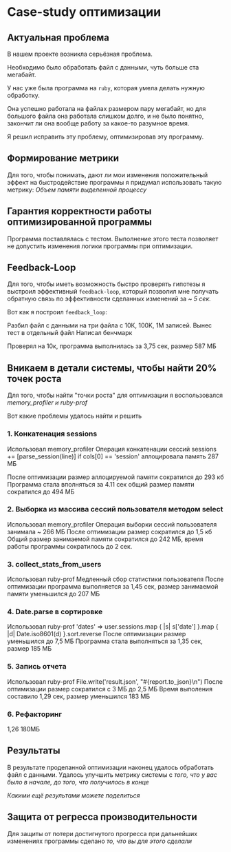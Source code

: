 # Case-study оптимизации

## Актуальная проблема
В нашем проекте возникла серьёзная проблема.

Необходимо было обработать файл с данными, чуть больше ста мегабайт.

У нас уже была программа на `ruby`, которая умела делать нужную обработку.

Она успешно работала на файлах размером пару мегабайт, но для большого файла она работала слишком долго, и не было понятно, закончит ли она вообще работу за какое-то разумное время.

Я решил исправить эту проблему, оптимизировав эту программу.

## Формирование метрики
Для того, чтобы понимать, дают ли мои изменения положительный эффект на быстродействие программы я придумал использовать такую метрику: *Объем памяти выделенной процессу*

## Гарантия корректности работы оптимизированной программы
Программа поставлялась с тестом. Выполнение этого теста позволяет не допустить изменения логики программы при оптимизации.

## Feedback-Loop
Для того, чтобы иметь возможность быстро проверять гипотезы я выстроил эффективный `feedback-loop`, который позволил мне получать обратную связь по эффективности сделанных изменений за *~ 5 сек.*

Вот как я построил `feedback_loop`:

Разбил файл с данными на три файла с 10К, 100K, 1M записей.
Вынес тест в отдельный файл
Написал бенчмарк

Проверял на 10к, программа выполнилась за 3,75 сек, размер 587 МБ

## Вникаем в детали системы, чтобы найти 20% точек роста
Для того, чтобы найти "точки роста" для оптимизации я воспользовался *memory_profiler и ruby-prof*

Вот какие проблемы удалось найти и решить

### 1. Конкатенация sessions
Использовал memory_profiler
Операция конкатенации сессий sessions += [parse_session(line)] if cols[0] == 'session'
аллоцировала память 287 МБ

После оптимизации размер аллоцируемой памяти сократился до 293 кб
Программа стала вполняться за 4.11 сек общий размер памяти сократился до 494 МБ

### 2. Выборка из массива сессий пользователя методом select
Использовал memory_profiler
Операция выборки сессий пользователя занимала ~ 266 МБ
После оптимизации размер сократился до 1,5 кб
Общий размер занимаемой памяти сократился до 242 МБ, время работы программы сократилось до 2 сек.

### 3. collect_stats_from_users
Использовал ruby-prof
Медленный сбор статистики пользователя
После оптимизации программа выполняется за 1,45 сек, размер занимаемой памяти уменьшился до 207 МБ

### 4. Date.parse в сортировке
Использовал ruby-prof
'dates' => user.sessions.map { |s| s['date'] }.map { |d| Date.iso8601(d) }.sort.reverse
После оптимизации размер уменьшился до 7,5 МБ
Программа стала выполняться за 1,35 сек, размер 185 МБ

### 5. Запись отчета
Использовал ruby-prof
File.write('result.json', "#{report.to_json}\n")
После оптимизации размер сократился с 3 МБ до 2,5 МБ
Время выполения составило 1,29 сек, размер уменьшился 183 МБ

### 6. Рефакторинг
1,26 180МБ
## Результаты
В результате проделанной оптимизации наконец удалось обработать файл с данными.
Удалось улучшить метрику системы с *того, что у вас было в начале, до того, что получилось в конце*

*Какими ещё результами можете поделиться*

## Защита от регресса производительности
Для защиты от потери достигнутого прогресса при дальнейших изменениях программы сделано *то, что вы для этого сделали*
